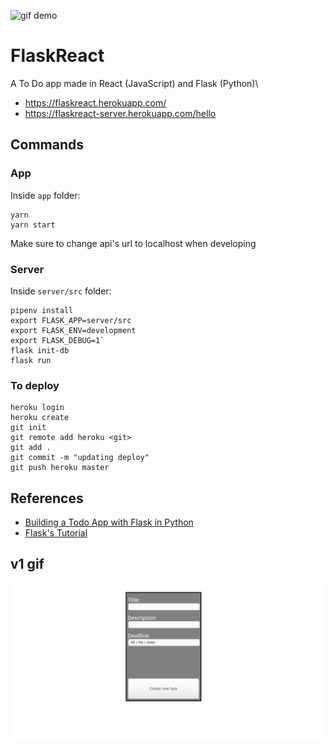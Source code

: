 ![gif demo](/demo.gif)

# FlaskReact

A To Do app made in React (JavaScript) and Flask (Python)\

- https://flaskreact.herokuapp.com/
- https://flaskreact-server.herokuapp.com/hello

## Commands

### App

Inside `app` folder:

```
yarn
yarn start
```

Make sure to change api's url to localhost when developing

### Server

Inside `server/src` folder:

```
pipenv install
export FLASK_APP=server/src
export FLASK_ENV=development
export FLASK_DEBUG=1`
flask init-db
flask run
```

### To deploy

```
heroku login
heroku create
git init
git remote add heroku <git>
git add .
git commit -m "updating deploy"
git push heroku master
```

## References

- [Building a Todo App with Flask in Python](https://stackabuse.com/building-a-todo-app-with-flask-in-python/)
- [Flask's Tutorial](https://flask.palletsprojects.com/en/1.0.x/tutorial/)

## v1 gif

![v1 gif](v1.gif)
